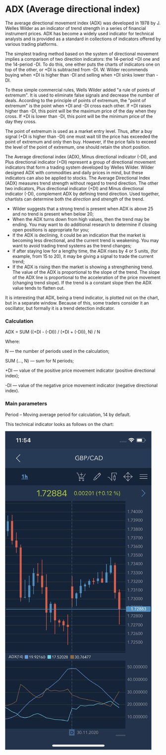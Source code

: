 # ADX \(Average directional index\)

The average directional movement index \(ADX\) was developed in 1978 by J. Welles Wilder as an indicator of trend strength in a series of financial instrument prices. ADX has become a widely used indicator for technical analysts and is provided as a standard in collections of indicators offered by various trading platforms.

The simplest trading method based on the system of directional movement implies a comparison of two direction indicators: the 14-period +DI one and the 14-period -DI. To do this, one either puts the charts of indicators one on top of the other, or +DI is subtracted from -DI. W. Wilder recommends buying when +DI is higher than -DI and selling when +DI sinks lower than -DI.

To these simple commercial rules, Wells Wilder added "a rule of points of extremum". It is used to eliminate false signals and decrease the number of deals. According to the principle of points of extremum, the "point of extremum" is the point when +DI and -DI cross each other. If +DI raises higher than -DI, this point will be the maximum price of the day when they cross. If +DI is lower than -DI, this point will be the minimum price of the day they cross.

The point of extremum is used as a market entry level. Thus, after a buy signal \(+DI is higher than -DI\) one must wait till the price has exceeded the point of extremum and only then buy. However, if the price fails to exceed the level of the point of extremum, one should retain the short position.

The Average directional index \(ADX\), Minus directional indicator \(-DI\), and Plus directional indicator \(+DI\) represent a group of directional movement indicators that form a trading system developed by Welles Wilder. Wilder designed ADX with commodities and daily prices in mind, but these indicators can also be applied to stocks. The Average Directional Index \(ADX\) measures trend strength without regard to trend direction. The other two indicators, Plus directional indicator \(+DI\) and Minus directional indicator \(-DI\), complement ADX by defining trend direction. Used together, chartists can determine both the _direction_ and _strength_ of the trend.

* Wilder suggests that a strong trend is present when ADX is above 25 and no trend is present when below 20;
* When the ADX turns down from high values, then the trend may be ending. You may want to do additional research to determine if closing open positions is appropriate for you;
* If the ADX is declining, it could be an indication that the market is becoming less directional, and the current trend is weakening. You may want to avoid trading trend systems as the trend changes;
* If after staying low for a lengthy time, the ADX rises by 4 or 5 units, \(for example, from 15 to 20\), it may be giving a signal to trade the current trend;
* If the ADX is rising then the market is showing a strengthening trend. The value of the ADX is proportional to the slope of the trend. The slope of the ADX line is proportional to the acceleration of the price movement \(changing trend slope\). If the trend is a constant slope then the ADX value tends to flatten out.

It is interesting that ADX, being a trend indicator, is plotted not on the chart, but in a separate window. Because of this, some traders consider it an oscillator, but formally it is a trend detection indicator.

### Calculation

ADX = SUM \(\(+DI - \(-DI\)\) / \(+DI + \(-DI\)\), N\) / N

Where:

N — the number of periods used in the calculation;

SUM \(..., N\) — sum for N periods;

+DI — value of the positive price movement indicator \(positive directional index\);

-DI — value of the negative price movement indicator \(negative directional index\).

### Main parameters

Period – Moving average period for calculation, 14 by default.

This technical indicator looks as follows on the chart:

![](../../../../../.gitbook/assets/adx%20%281%29.jpg)


